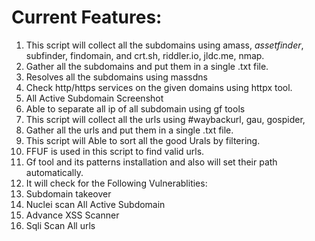 # Current Features:
1) This script will collect all the subdomains using amass,  *assetfinder*, subfinder, findomain, and crt.sh, riddler.io, jldc.me, nmap.
2) Gather all the subdomains and put them in a single .txt file.
3) Resolves all the subdomains using massdns
4) Check http/https services on the given domains using httpx tool.
5) All Active Subdomain Screenshot
6) Able to separate all ip of all subdomain using gf tools
7) This script will collect all the urls using #waybackurl, gau, gospider,
8) Gather all the urls and put them in a single .txt file.
9) This script will  Able to sort all the good Urals by filtering.
10) FFUF is used in this script to find valid urls.
11) Gf tool and its patterns installation and also will set their path automatically.
12) It will check for the Following Vulnerablities:
13) Subdomain takeover
14) Nuclei scan All Active Subdomain
15) Advance XSS Scanner
16) Sqli Scan All urls 
